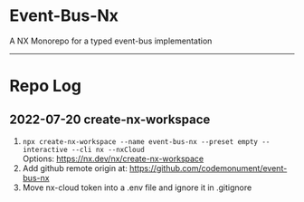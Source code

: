 # Event-Bus-Nx

A NX Monorepo for a typed event-bus implementation

---

# Repo Log

## 2022-07-20 create-nx-workspace

1. `npx create-nx-workspace --name event-bus-nx --preset empty --interactive --cli nx --nxCloud`  
   Options: https://nx.dev/nx/create-nx-workspace
2. Add github remote origin at: https://github.com/codemonument/event-bus-nx
3. Move nx-cloud token into a .env file and ignore it in .gitignore
